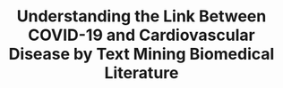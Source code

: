 ---
layout: paper
categories: papers
permalink: papers/cvd-covid-bmes-2022
id: cvd-covid-bmes-2022
title: "Understanding the Link Between COVID-19 and Cardiovascular Disease by Text Mining Biomedical Literature"
authors:
  - Kevin McCoy
  - Janhvi Dubey
  - David Kartchner
  - Dongyu Zhang
  - Kevin Zhang
  - Rushda Umrani
  - Cassie Mitchell
venue: "Biomedical Engineering Society Annual Meeting"
venue-shorthand: BMES
location: San Antonio, TX, USA
year: 2022
url: /papers/cvd-covid-bmes-2022
type: poster

---